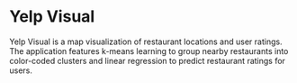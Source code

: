 # Yelp Visual
Yelp Visual is a map visualization of restaurant locations and user ratings. The application features k-means learning to group nearby restaurants into color-coded clusters and linear regression to predict restaurant ratings for users.
